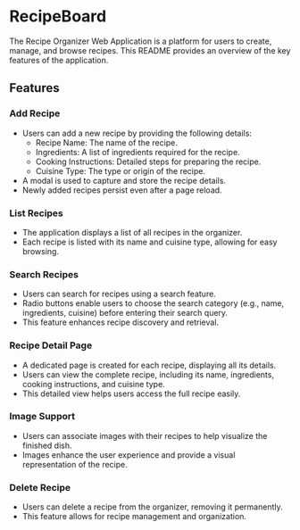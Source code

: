 # RecipeBoard

The Recipe Organizer Web Application is a platform for users to create, manage, and browse recipes. This README provides an overview of the key features of the application.

## Features

### Add Recipe

- Users can add a new recipe by providing the following details:
  - Recipe Name: The name of the recipe.
  - Ingredients: A list of ingredients required for the recipe.
  - Cooking Instructions: Detailed steps for preparing the recipe.
  - Cuisine Type: The type or origin of the recipe.
- A modal is used to capture and store the recipe details.
- Newly added recipes persist even after a page reload.

### List Recipes

- The application displays a list of all recipes in the organizer.
- Each recipe is listed with its name and cuisine type, allowing for easy browsing.

### Search Recipes

- Users can search for recipes using a search feature.
- Radio buttons enable users to choose the search category (e.g., name, ingredients, cuisine) before entering their search query.
- This feature enhances recipe discovery and retrieval.

### Recipe Detail Page

- A dedicated page is created for each recipe, displaying all its details.
- Users can view the complete recipe, including its name, ingredients, cooking instructions, and cuisine type.
- This detailed view helps users access the full recipe easily.

### Image Support

- Users can associate images with their recipes to help visualize the finished dish.
- Images enhance the user experience and provide a visual representation of the recipe.

### Delete Recipe

- Users can delete a recipe from the organizer, removing it permanently.
- This feature allows for recipe management and organization.

